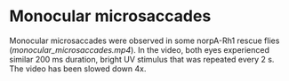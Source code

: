 # Monocular microsaccades

Monocular microsaccades were observed in some norpA-Rh1 rescue flies (*monocular_microsaccades.mp4*).
In the video, both eyes experienced similar 200 ms duration, bright UV stimulus that was repeated every 2 s. The video has been slowed down 4x.
